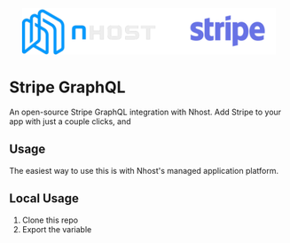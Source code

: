 <p align="center">
  <p align="center">
    <img src="https://github.com/nhost/stripe-graphql/blob/master/logo.png" height="84">
  </p>
</p>


# Stripe GraphQL

An open-source Stripe GraphQL integration with Nhost. Add Stripe to your app with just a couple clicks, and


## Usage

The easiest way to use this is with Nhost's managed application platform.

## Local Usage

1. Clone this repo
2. Export the variable
